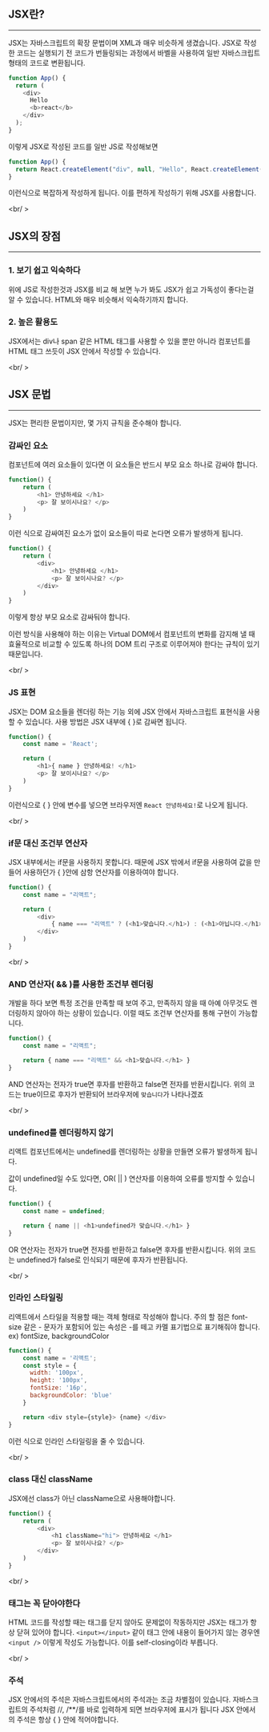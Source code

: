 ## JSX란?

---

JSX는 자바스크립트의 확장 문법이며 XML과 매우 비슷하게 생겼습니다. JSX로 작성한 코드는 실행되기 전 코드가 번들링되는 과정에서 바벨을 사용하여 일반 자바스크립트 형태의 코드로 변환됩니다.

```javascript
function App() {
  return (
    <div>
      Hello
      <b>react</b>
    </div>
  );
}
```

이렇게 JSX로 작성된 코드를 일반 JS로 작성해보면

```javascript
function App() {
  return React.createElement("div", null, "Hello", React.createElement("b", null, "react"));
}
```

이런식으로 복잡하게 작성하게 됩니다. 이를 편하게 작성하기 위해 JSX를 사용합니다.

<br/ >

## JSX의 장점

---

### 1. 보기 쉽고 익숙하다

위에 JS로 작성한것과 JSX를 비교 해 보면 누가 봐도 JSX가 쉽고 가독성이 좋다는걸 알 수 있습니다. HTML와 매우 비슷해서 익숙하기까지 합니다.

### 2. 높은 활용도

JSX에서는 div나 span 같은 HTML 태그를 사용할 수 있을 뿐만 아니라 컴포넌트를 HTML 태그 쓰듯이 JSX 안에서 작성할 수 있습니다.

<br/ >

## JSX 문법

---

JSX는 편리한 문법이지만, 몇 가지 규칙을 준수해야 합니다.

### 감싸인 요소

컴포넌트에 여러 요소들이 있다면 이 요소들은 반드시 부모 요소 하나로 감싸야 합니다.

```javascript
function() {
	return (
    	<h1> 안녕하세요 </h1>
    	<p> 잘 보이시나요? </p>
    )
}
```

이런 식으로 감싸여진 요소가 없이 요소들이 따로 논다면 오류가 발생하게 됩니다.

```javascript
function() {
	return (
    	<div>
    		<h1> 안녕하세요 </h1>
    		<p> 잘 보이시나요? </p>
    	</div>
    )
}
```

이렇게 항상 부모 요소로 감싸둬야 합니다.

이런 방식을 사용해야 하는 이유는 Virtual DOM에서 컴포넌트의 변화를 감지해 낼 때 효율적으로 비교할 수 있도록 하나의 DOM 트리 구조로 이루어져야 한다는 규칙이 있기 때문입니다.

<br/ >

### JS 표현

JSX는 DOM 요소들을 렌더링 하는 기능 외에 JSX 안에서 자바스크립트 표현식을 사용 할 수 있습니다. 사용 방법은 JSX 내부에 { }로 감싸면 됩니다.

```javascript
function() {
	const name = 'React';

	return (
    	<h1>{ name } 안녕하세요! </h1>
    	<p> 잘 보이시나요? </p>
    )
}
```

이런식으로 { } 안에 변수를 넣으면 브라우저엔 `React 안녕하세요!`로 나오게 됩니다.

<br/ >

### if문 대신 조건부 연산자

JSX 내부에서는 if문을 사용하지 못합니다. 때문에 JSX 밖에서 if문을 사용하여 값을 만들어 사용하던가 { }안에 삼항 연산자를 이용하여야 합니다.

```javascript
function() {
	const name = "리액트";

	return (
    	<div>
    		{ name === "리액트" ? (<h1>맞습니다.</h1>) : (<h1>아닙니다.</h1>) }
    	</div>
    )
}
```

<br/ >

### AND 연산자( && )를 사용한 조건부 렌더링

개발을 하다 보면 특정 조건을 만족할 때 보여 주고, 만족하지 않을 때 아예 아무것도 렌더링하지 않아야 하는 상황이 있습니다. 이럴 때도 조건부 연산자를 통해 구현이 가능합니다.

```javascript
function() {
	const name = "리액트";

	return { name === "리액트" && <h1>맞습니다.</h1> }
}
```

AND 연산자는 전자가 true면 후자를 반환하고 false면 전자를 반환시킵니다.
위의 코드는 true이므로 후자가 반환되어 브라우저에 `맞습니다`가 나타나겠죠

<br/ >

### undefined를 렌더링하지 않기

리액트 컴포넌트에서는 undefined를 렌더링하는 상황을 만들면 오류가 발생하게 됩니다.

값이 undefined일 수도 있다면, OR( || ) 연산자를 이용하여 오류를 방지할 수 있습니다.

```javascript
function() {
	const name = undefined;

	return { name || <h1>undefined가 맞습니다.</h1> }
}
```

OR 연산자는 전자가 true면 전자를 반환하고 false면 후자를 반환시킵니다.
위의 코드는 undefined가 false로 인식되기 때문에 후자가 반환됩니다.

<br/ >

### 인라인 스타일링

리액트에서 스타일을 적용할 때는 객체 형태로 작성해야 합니다. 주의 할 점은 font-size 같은 - 문자가 포함되어 있는 속성은 -를 떼고 카멜 표기법으로 표기해줘야 합니다. ex) fontSize, backgroundColor

```javascript
function() {
	const name = '리액트';
	const style = {
      width: '100px',
      height: '100px',
      fontSize: '16p',
      backgroundColor: 'blue'
    }

	return <div style={style}> {name} </div>
}
```

이런 식으로 인라인 스타일링을 줄 수 있습니다.

<br/ >

### class 대신 className

JSX에선 class가 아닌 className으로 사용해야합니다.

```javascript
function() {
	return (
    	<div>
    		<h1 className="hi"> 안녕하세요 </h1>
    		<p> 잘 보이시나요? </p>
    	</div>
    )
}
```

<br/ >

### 태그는 꼭 닫아야한다

HTML 코드를 작성할 때는 태그를 닫지 않아도 문제없이 작동하지만 JSX는 태그가 항상 닫혀 있어야 합니다. `<input></input>` 같이 태그 안에 내용이 들어가지 않는 경우엔 `<input />` 이렇게 작성도 가능합니다. 이를 self-closing이라 부릅니다.

<br/ >

### 주석

JSX 안에서의 주석은 자바스크립트에서의 주석과는 조금 차별점이 있습니다.
자바스크립트의 주석처럼 //, /\*\*/를 바로 입력하게 되면 브라우저에 표시가 됩니다
JSX 안에서의 주석은 항상 { } 안에 적어야합니다.
